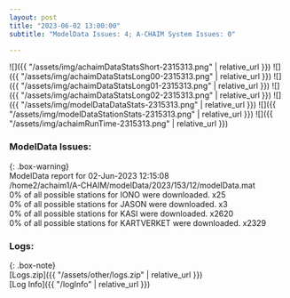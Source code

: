 ```yaml
---
layout: post
title: "2023-06-02 13:00:00"
subtitle: "ModelData Issues: 4; A-CHAIM System Issues: 0"

---
```


![]({{ "/assets/img/achaimDataStatsShort-2315313.png" | relative_url }})
![]({{ "/assets/img/achaimDataStatsLong00-2315313.png" | relative_url }})
![]({{ "/assets/img/achaimDataStatsLong01-2315313.png" | relative_url }})
![]({{ "/assets/img/achaimDataStatsLong02-2315313.png" | relative_url }})
![]({{ "/assets/img/modelDataDataStats-2315313.png" | relative_url }})
![]({{ "/assets/img/modelDataStationStats-2315313.png" | relative_url }})
![]({{ "/assets/img/achaimRunTime-2315313.png" | relative_url }})


### ModelData Issues:  
  
{: .box-warning}  
 ModelData report for 02-Jun-2023 12:15:08   
 /home2/achaim1/A-CHAIM/modelData/2023/153/12/modelData.mat   
 0% of all possible stations for IONO were downloaded. x25   
 0% of all possible stations for JASON were downloaded. x3   
 0% of all possible stations for KASI were downloaded. x2620   
 0% of all possible stations for KARTVERKET were downloaded. x2329   
  


### Logs:  
  
{: .box-note}  
[Logs.zip]({{ "/assets/other/logs.zip" | relative_url }})  
[Log Info]({{ "/logInfo" | relative_url }})  
